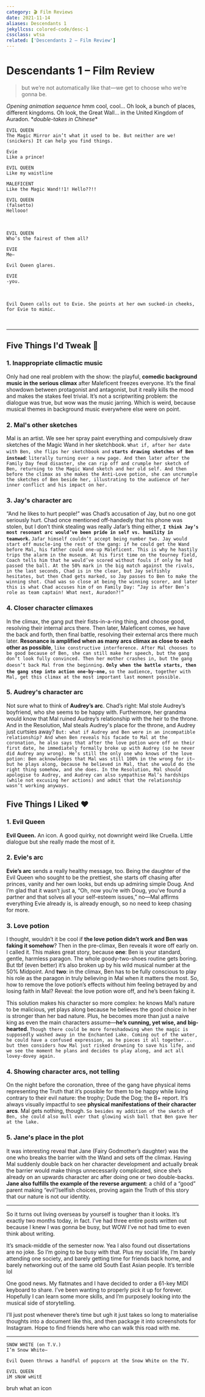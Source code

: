 ```yaml
---
category: 🎬 Film Reviews
date: 2021-11-14
aliases: Descendants 1
jekyllcss: colored-code/desc-1
cssclass: wtsa
related: ['Descendants 2 – Film Review']
---
```



# Descendants 1 – Film Review

> but we’re not automatically like that—we get to choose who we’re gonna be.

*Opening animation sequence* hmm cool, cool… Oh look, a bunch of places, different kingdoms. Oh look, the Great Wall… in the United Kingdom of Auradon. \**double-takes in Chinese*\*

```screenplay
EVIL QUEEN
The Magic Mirror ain’t what it used to be. But neither are we!
(snickers) It can help you find things.

Evie
Like a prince!

EVIL QUEEN
Like my waistline

MALEFICENT
Like the Magic Wand!!1! Hello??!!

EVIL QUEEN
(falsetto)
Hellooo!
```

<br>

```screenplay
EVIL QUEEN
Who’s the fairest of them all? 

EVIE
Me–

Evil Queen glares.

EVIE
-you.
```

<br>

```screenplay
Evil Queen calls out to Evie. She points at her own sucked-in cheeks, for Evie to mimic.
```

<br>

---

## Five Things I'd Tweak 🔧

### 1. Inappropriate climactic music

Only had one real problem with the show: the playful, **comedic background music in the serious climax** after Maleficent freezes everyone. It’s the final showdown between protagonist and antagonist, but it really kills the mood and makes the stakes feel trivial. It’s not a scriptwriting problem: the dialogue was true, but wow was the music jarring. Which is weird, because musical themes in background music everywhere else were on point.

### 2. Mal's other sketches

Mal is an artist. We see her spray paint everything and compulsively draw sketches of the Magic Wand in her sketchbook. `What if, after her date with Ben, she flips her sketchbook and` **`starts drawing sketches of Ben instead`**: `literally turning over a new page. And then later after the Family Day feud disaster, she can rip off and crumple her sketch of Ben, returning to the Magic Wand sketch and her old self. And then before the climax as she makes the Anti-Love potion, she can uncrumple the sketches of Ben beside her, illustrating to the audience of her inner conflict and his impact on her.`

### 3. Jay's character arc

“And he likes to hurt people!” was Chad’s accusation of Jay, but no one got seriously hurt. Chad once mentioned off-handedly that his phone was stolen, but I don’t think stealing was really Jafar’s thing either, **`I think Jay’s most resonant arc would’ve been pride in self vs. humility in teamwork`.** `Jafar himself couldn’t accept being number two. Jay would start off muscle-ing the rest of the gang: if he could get the Wand before Mal, his father could one-up Maleficent. This is why he hastily trips the alarm in the museum. At his first time on the tourney field, Coach tells him that he would’ve scored without fouls if only he had passed the ball. At the 50% mark in the big match against the rivals, in the last seconds, Chad is in the clear, but Jay selfishly hesitates, but then Chad gets marked, so Jay passes to Ben to make the winning shot. Chad was so close at being the winning scorer, and later this is what Chad accuses him of on Family Day: “Jay is after Ben’s role as team captain! What next, Auradon?!”`

### 4. Closer character climaxes

In the climax, the gang put their fists-in-a-ring thing, and choose good, resolving their internal arcs there. Then later, Maleficent comes, we have the back and forth, then final battle, resolving their external arcs there much later. **Resonance is amplified when as many arcs climax as close to each other as possible**, `like constructive interference. After Mal chooses to be good because of Ben, she can still make her speech, but the gang don’t look fully convinced. Then her mother crashes in, but the gang doesn’t back Mal from the beginning.` **`Only when the battle starts, then the gang step into action one-by-one,`** `so the audience, together with Mal, get this climax at the most important last moment possible.`

### 5. Audrey's character arc

Not sure what to think of **Audrey’s arc**. Chad’s right: Mal stole Audrey’s boyfriend, who she seems to be happy with. Furthermore, her grandma would know that Mal ruined Audrey’s relationship with the heir to the throne. And in the Resolution, Mal steals Audrey's place for the throne, and Audrey just curtsies away? `But: what if Audrey and Ben were in an incompatible relationship? And when Ben reveals his facade to Mal at the coronation, he also says that after the love potion wore off on their first date, he immediately formally broke up with Audrey (so he never did Audrey any wrong). He’s still the only one who knows of the love potion: Ben acknowledges that Mal was still 100% in the wrong for it—but he plays along, because he believed in Mal, that she would do the right thing somehow, and she does. In the Resolution, Mal should apologise to Audrey, and Audrey can also sympathise Mal’s hardships (while not excusing her actions) and admit that the relationship wasn’t working anyways.`

## Five Things I Liked ❤️

### 1. Evil Queen

**Evil Queen.** An icon. A good quirky, not downright weird like Cruella. Little dialogue but she really made the most of it.

### 2. Evie's arc

**Evie’s arc** sends a really healthy message, too. Being the daughter of the Evil Queen who sought to be the prettiest, she starts off chasing after princes, vanity and her own looks, but ends up admiring simple Doug. And I’m glad that it wasn’t just a, “Oh, now you’re with Doug, you’ve found a partner and that solves all your self-esteem issues,” no—Mal affirms everything Evie already is, is already enough, so no need to keep chasing for more.

### 3. Love potion

I thought, wouldn’t it be cool if **the love potion didn’t work and Ben was faking it somehow**? Then in the pre-climax, Ben reveals it wore off early on. I called it. This makes great story, because **one**: Ben is your standard, gentle, harmless paragon. The whole goody-two-shoes routine gets boring. But tbf (even better) it’s also broken up by his wild musical number at the 50% Midpoint. And **two**: in the climax, Ben has to be fully conscious to play his role as the paragon in truly believing in Mal when it matters the most. So, how to remove the love potion’s effects without him feeling betrayed by and losing faith in Mal? Reveal: the love potion wore off, and he’s been faking it.

This solution makes his character so more complex: he knows Mal’s nature to be malicious, yet plays along because he believes the good choice in her is stronger than her bad nature. Plus, he becomes more than just a naive king as even the main characters assume—**he’s cunning, yet wise, and big-hearted**. `Though there could be more foreshadowing when the magic is supposedly washed away in the Enchanted Lake. Coming out of the water, he could have a confused expression, as he pieces it all together... but then considers how Mal just risked drowning to save his life, and we see the moment he plans and decides to play along, and act all lovey-dovey again.`

### 4. Showing character arcs, not telling

On the night before the coronation, three of the gang have physical items representing the Truth that it’s possible for them to be happy while living contrary to their evil nature: the trophy; Dude the Dog; the B+ report. It’s always visually impactful to see **physical manifestations of their character arcs**. Mal gets nothing, though. `So besides my addition of the sketch of Ben, she could also mull over that glowing wish ball that Ben gave her at the lake.`

### 5. Jane's place in the plot

It was interesting reveal that Jane (Fairy Godmother’s daughter) was the one who breaks the barrier with the Wand and sets off the climax. Having Mal suddenly double back on her character development and actually break the barrier would make things unnecessarily complicated, since she’s already on an upwards character arc after doing one or two double-backs. **Jane also fulfills the example of the reverse argument**: a child of a “good” parent making “evil”/selfish choices, proving again the Truth of this story that our nature is not our identity.

---

So it turns out living overseas by yourself is tougher than it looks. It’s exactly two months today, in fact. I’ve had three entire posts written out because I knew I was gonna be busy, but WOW I’ve not had time to even think about writing.

It’s smack-middle of the semester now. Yea I also found out dissertations are no joke. So I’m going to be busy with that. Plus my social life, I’m barely attending one society, and barely getting time for friends back home, and barely networking out of the same old South East Asian people. It’s terrible lol

One good news. My flatmates and I have decided to order a 61-key MIDI keyboard to share. I’ve been wanting to properly pick it up for forever. Hopefully I can learn some more skills, and I’m purposely looking into the musical side of storytelling.

I’ll just post whenever there’s time but ugh it just takes so long to materialise thoughts into a document like this, and then package it into screenshots for Instagram. Hope to find friends here who can walk this road with me.

---

```screenplay
SNOW WHITE (on T.V.)
I’m Snow White–

Evil Queen throws a handful of popcorn at the Snow White on the TV.

EVIL QUEEN
iM sNoW wHitE
```

bruh what an icon

